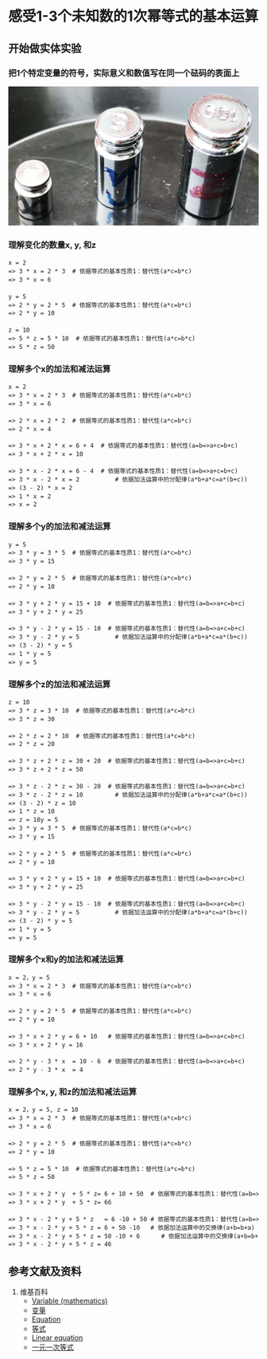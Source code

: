 ﻿# 感受1-3个未知数的1次幂等式的基本运算

## 开始做实体实验

###  把1个特定变量的符号，实际意义和数值写在同一个砝码的表面上
![](/images/函数与解析几何/n个未知数和n次幂的等式/感受1-3个未知数的1次幂等式的基本运算/0a1.jpg)

### 理解变化的数量x, y, 和z
```html
x = 2
=> 3 * x = 2 * 3  # 依据等式的基本性质1：替代性(a*c=b*c)
=> 3 * x = 6

y = 5
=> 2 * y = 2 * 5  # 依据等式的基本性质1：替代性(a*c=b*c)
=> 2 * y = 10

z = 10
=> 5 * z = 5 * 10  # 依据等式的基本性质1：替代性(a*c=b*c)
=> 5 * z = 50
```
### 理解多个x的加法和减法运算
```html
x = 2
=> 3 * x = 2 * 3  # 依据等式的基本性质1：替代性(a*c=b*c)
=> 3 * x = 6

=> 2 * x = 2 * 2  # 依据等式的基本性质1：替代性(a*c=b*c)
=> 2 * x = 4

=> 3 * x + 2 * x = 6 + 4  # 依据等式的基本性质1：替代性(a=b=>a+c=b+c)
=> 3 * x + 2 * x = 10

=> 3 * x - 2 * x = 6 - 4  # 依据等式的基本性质1：替代性(a=b=>a+c=b+c)
=> 3 * x - 2 * x = 2	      # 依据加法运算中的分配律(a*b+a*c=a*(b+c))
=> (3 - 2) * x = 2 
=> 1 * x = 2 
=> x = 2
```
### 理解多个y的加法和减法运算
```html
y = 5
=> 3 * y = 3 * 5  # 依据等式的基本性质1：替代性(a*c=b*c)
=> 3 * y = 15

=> 2 * y = 2 * 5  # 依据等式的基本性质1：替代性(a*c=b*c)
=> 2 * y = 10

=> 3 * y + 2 * y = 15 + 10  # 依据等式的基本性质1：替代性(a=b=>a+c=b+c)
=> 3 * y + 2 * y = 25

=> 3 * y - 2 * y = 15 - 10  # 依据等式的基本性质1：替代性(a=b=>a+c=b+c)
=> 3 * y - 2 * y = 5	      # 依据加法运算中的分配律(a*b+a*c=a*(b+c))
=> (3 - 2) * y = 5 
=> 1 * y = 5 
=> y = 5
```
### 理解多个z的加法和减法运算
```html
z = 10
=> 3 * z = 3 * 10  # 依据等式的基本性质1：替代性(a*c=b*c)
=> 3 * z = 30

=> 2 * z = 2 * 10  # 依据等式的基本性质1：替代性(a*c=b*c)
=> 2 * z = 20

=> 3 * z + 2 * z = 30 + 20  # 依据等式的基本性质1：替代性(a=b=>a+c=b+c)
=> 3 * z + 2 * z = 50

=> 3 * z - 2 * z = 30 - 20  # 依据等式的基本性质1：替代性(a=b=>a+c=b+c)
=> 3 * z - 2 * z = 10	      # 依据加法运算中的分配律(a*b+a*c=a*(b+c))
=> (3 - 2) * z = 10 
=> 1 * z = 10 
=> z = 10y = 5
=> 3 * y = 3 * 5  # 依据等式的基本性质1：替代性(a*c=b*c)
=> 3 * y = 15

=> 2 * y = 2 * 5  # 依据等式的基本性质1：替代性(a*c=b*c)
=> 2 * y = 10

=> 3 * y + 2 * y = 15 + 10  # 依据等式的基本性质1：替代性(a=b=>a+c=b+c)
=> 3 * y + 2 * y = 25

=> 3 * y - 2 * y = 15 - 10  # 依据等式的基本性质1：替代性(a=b=>a+c=b+c)
=> 3 * y - 2 * y = 5	      # 依据加法运算中的分配律(a*b+a*c=a*(b+c))
=> (3 - 2) * y = 5 
=> 1 * y = 5 
=> y = 5
```
### 理解多个x和y的加法和减法运算
```html
x = 2，y = 5
=> 3 * x = 2 * 3  # 依据等式的基本性质1：替代性(a*c=b*c)
=> 3 * x = 6

=> 2 * y = 2 * 5  # 依据等式的基本性质1：替代性(a*c=b*c)
=> 2 * y = 10

=> 3 * x + 2 * y = 6 + 10	# 依据等式的基本性质1：替代性(a=b=>a+c=b+c)
=> 3 * x + 2 * y = 16

=> 2 * y - 3 * x  = 10 - 6	# 依据等式的基本性质1：替代性(a=b=>a+c=b+c)
=> 2 * y - 3 * x  = 4
```
### 理解多个x, y, 和z的加法和减法运算
```html
x = 2，y = 5, z = 10
=> 3 * x = 2 * 3  # 依据等式的基本性质1：替代性(a*c=b*c)
=> 3 * x = 6

=> 2 * y = 2 * 5  # 依据等式的基本性质1：替代性(a*c=b*c)
=> 2 * y = 10

=> 5 * z = 5 * 10  # 依据等式的基本性质1：替代性(a*c=b*c)
=> 5 * z = 50

=> 3 * x + 2 * y  + 5 * z= 6 + 10 + 50	# 依据等式的基本性质1：替代性(a=b=>a+c=b+c)
=> 3 * x + 2 * y  + 5 * z= 66

=> 3 * x - 2 * y + 5 * z   = 6 -10 + 50	# 依据等式的基本性质1：替代性(a=b=>a+c=b+c)
=> 3 * x - 2 * y + 5 * z = 6 + 50 -10 	# 依据加法运算中的交换律(a+b=b+a)
=> 3 * x - 2 * y + 5 * z = 50 -10 + 6      # 依据加法运算中的交换律(a+b=b+a)
=> 3 * x - 2 * y + 5 * z = 46
```
## 参考文献及资料

1. 维基百科
	- [Variable (mathematics)](https://en.wikipedia.org/wiki/Variable_(mathematics)) 
	- [变量](https://zh.wikipedia.org/wiki/%E8%AE%8A%E6%95%B8) 
	- [Equation](https://en.wikipedia.org/wiki/Equation) 
	- [等式](https://zh.wikipedia.org/wiki/%E6%96%B9%E7%A8%8B) 
	- [Linear equation](https://en.wikipedia.org/wiki/Linear_equation) 
	- [一元一次等式](https://zh.wikipedia.org/wiki/%E4%B8%80%E6%AC%A1%E6%96%B9%E7%A8%8B#%E4%B8%80%E5%85%83%E4%B8%80%E6%AC%A1%E6%96%B9%E7%A8%8B%E5%BC%8F) 